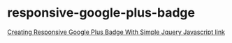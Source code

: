 # responsive-google-plus-badge
[Creating Responsive Google Plus Badge With Simple Jquery Javascript link](http://www.lensamedia.com/2016/02/creating-responsive-google-plus-badge.html)
